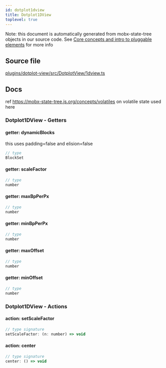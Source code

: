 ```yaml
---
id: dotplot1dview
title: Dotplot1DView
toplevel: true
---
```


Note: this document is automatically generated from mobx-state-tree objects in
our source code. See
[Core concepts and intro to pluggable elements](/docs/developer_guide/) for more
info

## Source file

[plugins/dotplot-view/src/DotplotView/1dview.ts](https://github.com/GMOD/jbrowse-components/blob/main/plugins/dotplot-view/src/DotplotView/1dview.ts)

## Docs

ref https://mobx-state-tree.js.org/concepts/volatiles on volatile state used
here

### Dotplot1DView - Getters

#### getter: dynamicBlocks

this uses padding=false and elision=false

```js
// type
BlockSet
```

#### getter: scaleFactor

```js
// type
number
```

#### getter: maxBpPerPx

```js
// type
number
```

#### getter: minBpPerPx

```js
// type
number
```

#### getter: maxOffset

```js
// type
number
```

#### getter: minOffset

```js
// type
number
```

### Dotplot1DView - Actions

#### action: setScaleFactor

```js
// type signature
setScaleFactor: (n: number) => void
```

#### action: center

```js
// type signature
center: () => void
```
